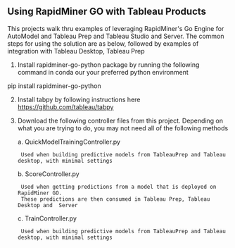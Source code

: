 ## Using RapidMiner GO with Tableau Products
This projects walk thru examples of leveraging RapidMiner's Go Engine for AutoModel and Tableau Prep and Tableau Studio and Server. 
The common steps for using the solution are as below, followed by examples of integration with Tableau Desktop, Tableau Prep   

1) Install rapidminer-go-python package by running the following command in conda our your preferred python environment

pip install rapidminer-go-python

2) Install tabpy by following instructions here https://github.com/tableau/tabpy

3) Download the following controller files from this project. Depending on what you are trying to do, you may not need all of the following methods



      a. QuickModelTrainingController.py
  
        Used when building predictive models from TableauPrep and Tableau desktop, with minimal settings
  
      b. ScoreController.py
      
        Used when getting predictions from a model that is deployed on RapidMiner GO.
        These predictions are then consumed in Tableau Prep, Tableau Desktop and  Server
  
      c. TrainController.py
      
        Used when building predictive models from TableauPrep and Tableau desktop, with minimal settings
  
  

    
